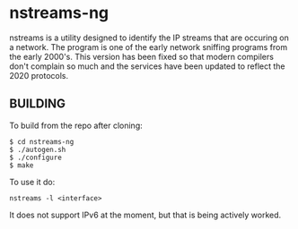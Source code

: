 # nstreams-ng
nstreams is a utility designed to identify the IP streams that are occuring on a network. The program is one of the early network sniffing programs from the early 2000's. This version has been fixed so that modern compilers don't complain so much and the services have been updated to reflect the 2020 protocols.

BUILDING
--------
To build from the repo after cloning:

```
$ cd nstreams-ng
$ ./autogen.sh
$ ./configure
$ make
```

To use it do:

```
nstreams -l <interface>
```

It does not support IPv6 at the moment, but that is being actively worked.
